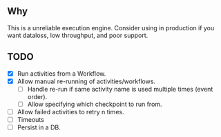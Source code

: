 ## Why

This is a unreliable execution engine. Consider using in production if you want dataloss, low throughput, and poor support.

## TODO

- [x] Run activities from a Workflow.
- [x] Allow manual re-running of activities/workflows.
    - [ ] Handle re-run if same activity name is used multiple times (event order).
    - [ ] Allow specifying which checkpoint to run from.
- [ ] Allow failed activities to retry n times.
- [ ] Timeouts
- [ ] Persist in a DB.
